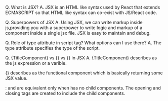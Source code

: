 Q. What is JSX?
A. JSX is an HTML like syntax used by React that extends ECMASCRIPT so that HTML like syntax can co-exist with JS/React code.

Q. Superpowers of JSX
A. Using JSX, we can write markup inside js,providing you with a superpower to write logic and markup of a component inside a single jsx  file. JSX is easy to maintain and debug.

Q. Role of type attribute in script tag? What options can I use there?
A. The type attribute specifies the  type of the script.

Q. {TitleComponent} vs {<TitleComponent/>} vs {<TitleComponent></TitleComponent>} in JSX
A. {TitleComponent} describes as the js expression or a varible.

{<TitleComponent/>} describes as the functional component which is basically returning some JSX value.

<TitleComponent></TitleComponent> : <TitleComponent /> and <TitleComponent></TitleComponent> are equivalent only when 
<TitleComponent/> has no child components. The opening and closing tags are created to include the child components.